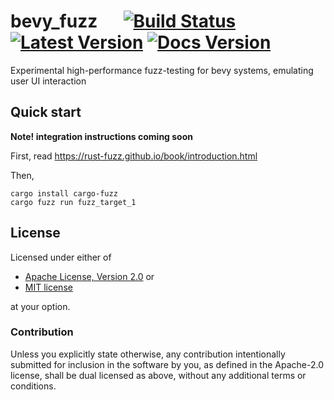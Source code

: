 # bevy_fuzz &emsp; [![Build Status]][actions] [![Latest Version]][crates.io] [![Docs Version]][docs]

[build status]: https://img.shields.io/github/workflow/status/blaind/bevy_fuzz/test
[actions]: https://github.com/blaind/bevy_fuzz/actions?query=branch%3Amain
[latest version]: https://img.shields.io/crates/v/bevy_fuzz.svg
[crates.io]: https://crates.io/crates/bevy_fuzz
[docs version]: https://docs.rs/bevy_fuzz/badge.svg
[docs]: https://docs.rs/bevy_fuzz

Experimental high-performance fuzz-testing for bevy systems, emulating user UI interaction

## Quick start

**Note! integration instructions coming soon**

First, read https://rust-fuzz.github.io/book/introduction.html

Then,

    cargo install cargo-fuzz
    cargo fuzz run fuzz_target_1

## License

Licensed under either of

- <a href="LICENSE-APACHE">Apache License, Version 2.0</a> or
- <a href="LICENSE-MIT">MIT license</a>

at your option.

### Contribution

Unless you explicitly state otherwise, any contribution intentionally submitted
for inclusion in the software by you, as defined in the Apache-2.0 license, shall be dual licensed as above, without any additional terms or conditions.
